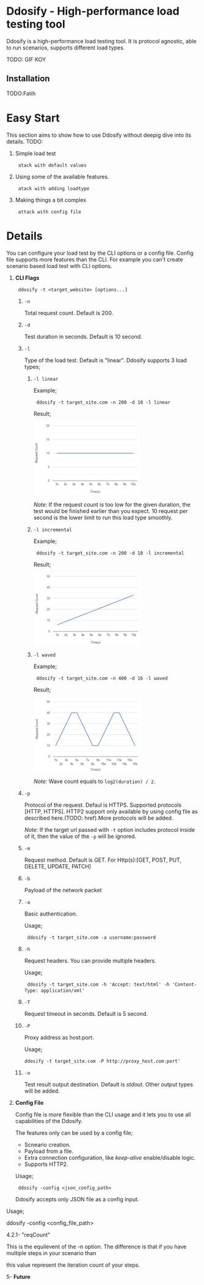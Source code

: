 # **Ddosify** - High-performance load testing tool

Ddosify is a high-performance load testing tool. It is protocol agnostic, able to run scenarios, supports different load types.

TODO: GIF KOY

## Installation
TODO:Fatih

# Easy Start
This section aims to show how to use Ddosify without deepig dive into its details. TODO: 
1. Simple load test

		atack with default values

2. Using some of the available features.

		atack with adding loadtype

3. Making things a bit complex

		attack with config file
		
# Details

You can configure your load test by the CLI options or a config file. Config file supports more features than the CLI. For example you can't create scenario based load test with CLI options.

1. **CLI Flags**

        ddosify -t <target_website> [options...]

    1. `-n`

        Total request count. Default is 200.
    2. `-d`

        Test duration in seconds. Default is 10 second.
    3. `-l`

        Type of the load test. Default is "linear". Ddosify supports 3 load types;
        1. `-l linear`

            Example; 

                ddosify -t target_site.com -n 200 -d 10 -l linear

            Result;

            ![enter image description here](assets/linear.png)

            *Note:* If the request count is too low for the given duration, the test would be finished earlier than you expect. 10 request per second is the lower limit to run this load type smoothly.

        2. `-l incremental`
        
            Example;

                ddosify -t target_site.com -n 200 -d 10 -l incremental

            Result;

            ![enter image description here](assets/incremental.png)
            
        3. `-l waved`
            
            Example;

                ddosify -t target_site.com -n 400 -d 16 -l waved

            Result;

            ![enter image description here](assets/waved.png)

            *Note:* Wave count equals to `log2(duration) / 2`.
    4. `-p`

        Protocol of the request. Defaul is HTTPS. Supported protocols [HTTP, HTTPS]. HTTP2 support only available by using config file as described here.(TODO: href).More protocols will be added.
        
        *Note:* If the target url passed with `-t` option includes protocol inside of it, then the value of the `-p` will be ignored.
    
    5. `-m`

        Request method. Default is GET. For Http(s):[GET, POST, PUT, DELETE, UPDATE, PATCH]

    6. `-b` 

        Payload of the network packet

    7. `-a`

        Basic authentication. 

        Usage;

            ddosify -t target_site.com -a username:password

    8. `-h`

        Request headers. You can provide multiple headers.

        Usage;

            ddosify -t target_site.com -h 'Accept: text/html' -h 'Content-Type: application/xml'
    
    9. `-T`

        Request timeout in seconds. Default is 5 second.

    10. `-P`

        Proxy address as host:port. 

        Usage;

            ddosify -t target_site.com -P http://proxy_host.com:port'

    11. `-o`

        Test result output destination. Default is *stdout*. Other output types will be added.

2. **Config File**

    Config file is more flexible than the CLI usage and it lets you to use all capabilities of the Ddosify. 
    
    The features only can be used by a config file;
    - Scneario creation.
    - Payload from a file.
    - Extra connection configuration, like *keep-alive* enable/disable logic.
    - Supports HTTP2. 

    Usage;

        ddosify -config <json_config_path>

    Ddosify accepts only JSON file as a config input.

  

Usage;

ddosify -config <config_file_path>

  

4.2.1- "reqCount"

This is the equilevent of the -n option. The difference is that if you have multiple steps in your scenario than

this value represent the iteration count of your steps.

  

5- **Future**

